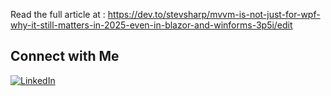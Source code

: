 Read the full article at : 
https://dev.to/stevsharp/mvvm-is-not-just-for-wpf-why-it-still-matters-in-2025-even-in-blazor-and-winforms-3p5i/edit


## Connect with Me

[![LinkedIn](https://img.shields.io/badge/LinkedIn-Profile-blue)](https://www.linkedin.com/in/spyros-ponaris-913a6937/)
